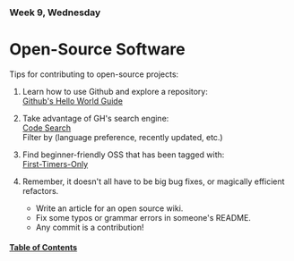 ### Week 9, Wednesday
# Open-Source Software
Tips for contributing to open-source projects:  
1. Learn how to use Github and explore a repository:  
   [Github's Hello World Guide](https://guides.github.com/activities/hello-world/)  

2. Take advantage of GH's search engine:  
   [Code Search](https://github.com/search)  
   Filter by (language preference, recently updated, etc.)

3. Find beginner-friendly OSS that has been tagged with:  
   [First-Timers-Only](https://www.firsttimersonly.com/)

4. Remember, it doesn't all have to be big bug fixes, or magically efficient refactors.  
   - Write an article for an open source wiki.  
   - Fix some typos or grammar errors in someone's README.  
   - Any commit is a contribution!

#### [Table of Contents](https://hcoggers.github.io/Reading-Notes-Repository/)